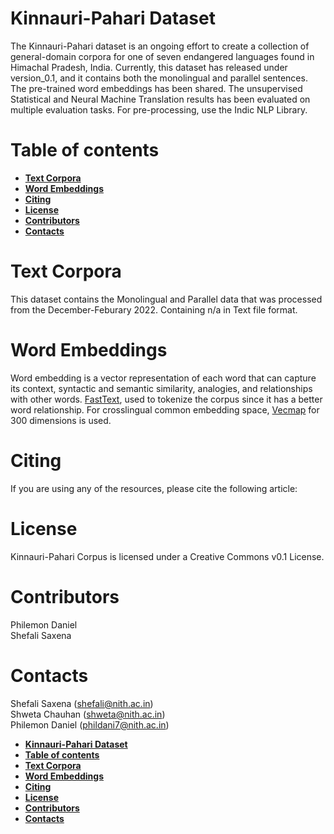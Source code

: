 # **Kinnauri-Pahari Dataset**

The Kinnauri-Pahari dataset is an ongoing effort to create a collection of general-domain corpora for  one of seven endangered languages found in Himachal Pradesh, India.
Currently, this dataset has released under version_0.1, and it contains both the monolingual and parallel sentences.
The pre-trained word embeddings has been shared. The unsupervised Statistical and Neural Machine Translation results has been evaluated on multiple evaluation tasks.
For pre-processing, use the Indic NLP Library.

# __Table of contents__
 - [__Text Corpora__](#--text-corpora--) 
 - [__Word Embeddings__](#--word-embeddings--) 
 - [__Citing__](#--citing--) 
 - [__License__](#--license--) 
 - [__Contributors__](#--contributors--) 
 - [__Contacts__](#--contacts--) 

# __Text Corpora__
This dataset contains the Monolingual and Parallel data that was processed from the December-Feburary 2022. Containing n/a in Text file format.

# __Word Embeddings__
Word embedding is a vector representation of each word that can capture its context,  syntactic and semantic similarity, analogies, and relationships with other words.
[FastText](https://github.com/facebookresearch/fastText), used to tokenize the corpus since it has a better word relationship. For crosslingual common embedding space, [Vecmap](https://github.com/artetxem/vecmap) for 300 dimensions is used. 

# __Citing__
If you are using any of the resources, please cite the following article:


# __License__
Kinnauri-Pahari Corpus is licensed under a Creative Commons v0.1 License.

# __Contributors__
Philemon Daniel </br>
Shefali Saxena </br>

# __Contacts__
Shefali Saxena (shefali@nith.ac.in) </br>
Shweta Chauhan (shweta@nith.ac.in) </br>
Philemon Daniel (phildani7@nith.ac.in) </br>

- [**Kinnauri-Pahari Dataset**](#--kinnauri-pahari-dataset--)
- [__Table of contents__](#--table-of-contents--)
- [__Text Corpora__](#--text-corpora--)
- [__Word Embeddings__](#--word-embeddings--)
- [__Citing__](#--citing--)
- [__License__](#--license--)
- [__Contributors__](#--contributors--)
- [__Contacts__](#--contacts--)

